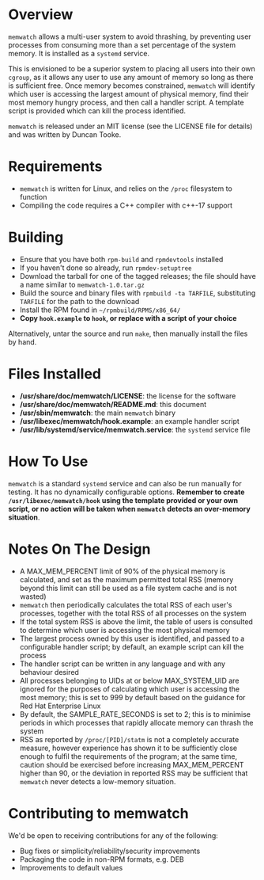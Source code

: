 # Overview

`memwatch` allows a multi-user system to avoid thrashing, by preventing user processes from consuming more than a set percentage of the system memory. It is installed as a `systemd` service.

This is envisioned to be a superior system to placing all users into their own `cgroup`, as it allows any user to use any amount of memory so long as there is sufficient free. Once memory becomes constrained, `memwatch` will identify which user is accessing the largest amount of physical memory, find their most memory hungry process, and then call a handler script. A template script is provided which can kill the process identified.

`memwatch` is released under an MIT license (see the LICENSE file for details) and was written by Duncan Tooke.

# Requirements

- `memwatch` is written for Linux, and relies on the `/proc` filesystem to function
- Compiling the code requires a C++ compiler with c++-17 support

# Building

- Ensure that you have both `rpm-build` and `rpmdevtools` installed
- If you haven't done so already, run `rpmdev-setuptree` 
- Download the tarball for one of the tagged releases; the file should have a name similar to `memwatch-1.0.tar.gz`
- Build the source and binary files with `rpmbuild -ta TARFILE`, substituting `TARFILE` for the path to the download
- Install the RPM found in `~/rpmbuild/RPMS/x86_64/`
- **Copy `hook.example` to `hook`, or replace with a script of your choice**

Alternatively, untar the source and run `make`, then manually install the files by hand.

# Files Installed

- **/usr/share/doc/memwatch/LICENSE**: the license for the software
- **/usr/share/doc/memwatch/README.md**: this document
- **/usr/sbin/memwatch**: the main `memwatch` binary
- **/usr/libexec/memwatch/hook.example**: an example handler script
- **/usr/lib/systemd/service/memwatch.service**: the `systemd` service file

# How To Use

`memwatch` is a standard `systemd` service and can also be run manually for testing. It has no dynamically configurable options. **Remember to create `/usr/libexec/memwatch/hook` using the template provided or your own script, or no action will be taken when `memwatch` detects an over-memory situation**.

# Notes On The Design

- A MAX_MEM_PERCENT limit of 90% of the physical memory is calculated, and set as the maximum permitted total RSS (memory beyond this limit can still be used as a file system cache and is not wasted)
- `memwatch` then periodically calculates the total RSS of each user's processes, together with the total RSS of all processes on the system
- If the total system RSS is above the limit, the table of users is consulted to determine which user is accessing the most physical memory
- The largest process owned by this user is identified, and passed to a configurable handler script; by default, an example script can kill the process
- The handler script can be written in any language and with any behaviour desired
- All processes belonging to UIDs at or below MAX_SYSTEM_UID are ignored for the purposes of calculating which user is accessing the most memory; this is set to 999 by default based on the guidance for Red Hat Enterprise Linux
- By default, the SAMPLE_RATE_SECONDS is set to 2; this is to minimise periods in which processes that rapidly allocate memory can thrash the system
- RSS as reported by `/proc/[PID]/statm` is not a completely accurate measure, however experience has shown it to be sufficiently close enough to fulfil the requirements of the program; at the same time, caution should be exercised before increasing MAX_MEM_PERCENT higher than 90, or the deviation in reported RSS may be sufficient that `memwatch` never detects a low-memory situation.

# Contributing to memwatch

We'd be open to receiving contributions for any of the following:

- Bug fixes or simplicity/reliability/security improvements
- Packaging the code in non-RPM formats, e.g. DEB
- Improvements to default values